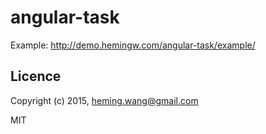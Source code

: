 # angular-task

Example: http://demo.hemingw.com/angular-task/example/

## Licence

Copyright (c) 2015, heming.wang@gmail.com

MIT
